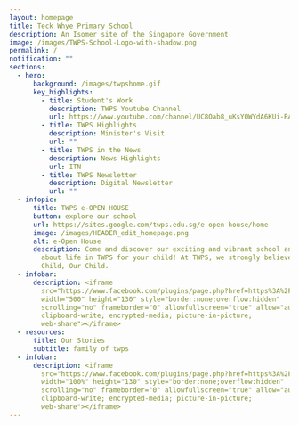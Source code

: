 ```yaml
---
layout: homepage
title: Teck Whye Primary School
description: An Isomer site of the Singapore Government
image: /images/TWPS-School-Logo-with-shadow.png
permalink: /
notification: ""
sections:
  - hero:
      background: /images/twpshome.gif
      key_highlights:
        - title: Student's Work
          description: TWPS Youtube Channel
          url: https://www.youtube.com/channel/UC8Oab8_uKsYOWYdA6KUi-RA
        - title: TWPS Highlights
          description: Minister's Visit
          url: ""
        - title: TWPS in the News
          description: News Highlights
          url: ITN
        - title: TWPS Newsletter
          description: Digital Newsletter
          url: ""
  - infopic:
      title: TWPS e-OPEN HOUSE
      button: explore our school
      url: https://sites.google.com/twps.edu.sg/e-open-house/home
      image: /images/HEADER_edit_homepage.png
      alt: e-Open House
      description: Come and discover our exciting and vibrant school and find out more
        about life in TWPS for your child! At TWPS, we strongly believe in Every
        Child, Our Child.
  - infobar:
      description: <iframe
        src="https://www.facebook.com/plugins/page.php?href=https%3A%2F%2Fwww.facebook.com%2FTWPSSG&tabs&width=500&height=130&small_header=false&adapt_container_width=true&hide_cover=false&show_facepile=false&appId"
        width="500" height="130" style="border:none;overflow:hidden"
        scrolling="no" frameborder="0" allowfullscreen="true" allow="autoplay;
        clipboard-write; encrypted-media; picture-in-picture;
        web-share"></iframe>
  - resources:
      title: Our Stories
      subtitle: family of twps
  - infobar:
      description: <iframe
        src="https://www.facebook.com/plugins/page.php?href=https%3A%2F%2Fwww.facebook.com%2FTWPSSG&tabs&width=500&height=130&small_header=false&adapt_container_width=true&hide_cover=false&show_facepile=false&appId"
        width="100%" height="130" style="border:none;overflow:hidden"
        scrolling="no" frameborder="0" allowfullscreen="true" allow="autoplay;
        clipboard-write; encrypted-media; picture-in-picture;
        web-share"></iframe>
---
```

